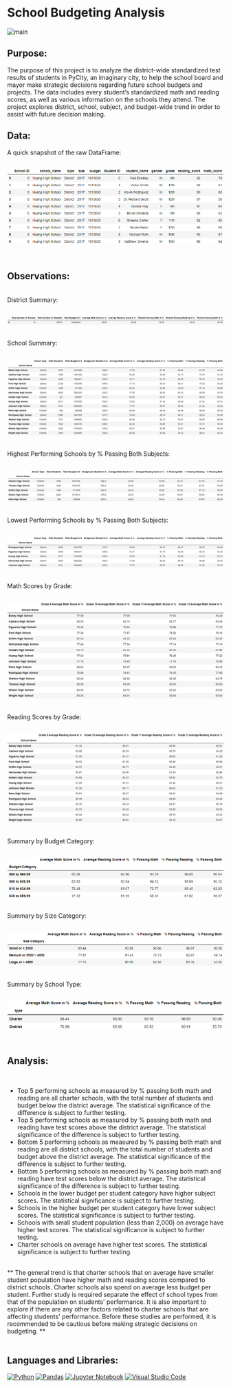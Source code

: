 # School Budgeting Analysis
![main](https://github.com/ericyang91/School_Budgeting_Analysis/blob/main/Images/main.jpg)

## Purpose:

  The purpose of this project is to analyze the district-wide standardized test results of students in PyCity, an imaginary city, to help the school board and mayor make strategic decisions regarding future school budgets and projects. The data includes every student’s standardized math and reading scores, as well as various information on the schools they attend. The project explores district, school, subject, and budget-wide trend in order to assist with future decision making.

## Data:

  A quick snapshot of the raw DataFrame:
</br></br>
<p align="center">
  <img src="https://github.com/ericyang91/School_Budgeting_Analysis/blob/main/Images/rawdata.png" alt="rawdata"/>
</p>
</br>

## Observations:
</br>
District Summary:
</br>
</br>
<p align="center">
  <img src="https://github.com/ericyang91/School_Budgeting_Analysis/blob/main/Images/districtsummary.png" alt="districtsummary"/>
</p>
</br>
School Summary:
</br>
</br>
<p align="center">
  <img src="https://github.com/ericyang91/School_Budgeting_Analysis/blob/main/Images/schoolsummary.png" alt="schoolsummary"/>
</p>
</br>
Highest Performing Schools by % Passing Both Subjects:
</br>
</br>
<p align="center">
  <img src="https://github.com/ericyang91/School_Budgeting_Analysis/blob/main/Images/highestperforming.png" alt="highestperforming"/>
</p>
</br>
Lowest Performing Schools by % Passing Both Subjects:
</br>
</br>
<p align="center">
  <img src="https://github.com/ericyang91/School_Budgeting_Analysis/blob/main/Images/lowestperforming.png" alt="lowestperforming"/>
</p>
</br>
Math Scores by Grade:
</br>
</br>
<p align="center">
  <img src="https://github.com/ericyang91/School_Budgeting_Analysis/blob/main/Images/mathbygrade.png" alt="mathbygrade"/>
</p>
</br>
Reading Scores by Grade:
</br>
</br>
<p align="center">
  <img src="https://github.com/ericyang91/School_Budgeting_Analysis/blob/main/Images/readingbygrade.png" alt="readingbygrade"/>
</p>
</br>
Summary by Budget Category:
</br>
</br>
<p align="center">
  <img src="https://github.com/ericyang91/School_Budgeting_Analysis/blob/main/Images/summarybybudget.png" alt="summarybybudget"/>
</p>
</br>
Summary by Size Category:
</br>
</br>
<p align="center">
  <img src="https://github.com/ericyang91/School_Budgeting_Analysis/blob/main/Images/summarybysize.png" alt="summarybysize"/>
</p>
</br>
Summary by School Type:
</br>
</br>
<p align="center">
  <img src="https://github.com/ericyang91/School_Budgeting_Analysis/blob/main/Images/summarybytype.png" alt="summarybytype"/>
</p>
</br>

## Analysis:
</br>

- Top 5 performing schools as measured by % passing both math and reading are all charter schools, with the total number of students and budget below the district average. The statistical significance of the difference is subject to further testing.
- Top 5 performing schools as measured by % passing both math and reading have test scores above the district average. The statistical significance of the difference is subject to further testing.
- Bottom 5 performing schools as measured by % passing both math and reading are all district schools, with the total number of students and budget above the district average. The statistical significance of the difference is subject to further testing.
- Bottom 5 performing schools as measured by % passing both math and reading have test scores below the district average. The statistical significance of the difference is subject to further testing.
- Schools in the lower budget per student category have higher subject scores. The statistical significance is subject to further testing.
- Schools in the higher budget per student category have lower subject scores. The statistical significance is subject to further testing.
- Schools with small student population (less than 2,000) on average have higher test scores. The statistical significance is subject to further testing.
- Charter schools on average have higher test scores. The statistical significance is subject to further testing.
</br>
** The general trend is that charter schools that on average have smaller student population have higher math and reading scores compared to district schools. Charter schools also spend on average less budget per student. Further study is required separate the effect of school types from that of the population on students' performance. It is also important to explore if there are any other factors related to charter schools that are affecting students' performance. Before these studies are performed, it is recommended to be cautious before making strategic decisions on budgeting. **

</br>
</br>

## Languages and Libraries:
[![Python](https://img.shields.io/badge/python-v3.10-blue)](https://www.python.org/downloads/release/python-310/)
[![Pandas](https://img.shields.io/badge/pandas-v1.3.3-blue)](https://pandas.pydata.org/)
[![Jupyter Notebook](https://img.shields.io/badge/Jupyter-Notebook-orange)](https://jupyter.org/)
[![Visual Studio Code](https://img.shields.io/badge/Visual_Studio_Code-v1.57-blue)](https://code.visualstudio.com/)
